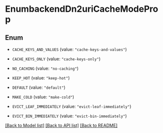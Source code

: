 # EnumbackendDn2uriCacheModeProp

## Enum


* `CACHE_KEYS_AND_VALUES` (value: `"cache-keys-and-values"`)

* `CACHE_KEYS_ONLY` (value: `"cache-keys-only"`)

* `NO_CACHING` (value: `"no-caching"`)

* `KEEP_HOT` (value: `"keep-hot"`)

* `DEFAULT` (value: `"default"`)

* `MAKE_COLD` (value: `"make-cold"`)

* `EVICT_LEAF_IMMEDIATELY` (value: `"evict-leaf-immediately"`)

* `EVICT_BIN_IMMEDIATELY` (value: `"evict-bin-immediately"`)


[[Back to Model list]](../README.md#documentation-for-models) [[Back to API list]](../README.md#documentation-for-api-endpoints) [[Back to README]](../README.md)


